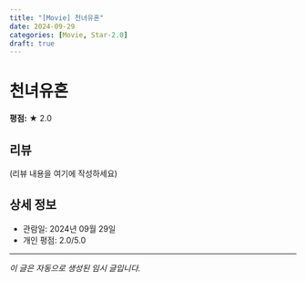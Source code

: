 ```yaml
---
title: "[Movie] 천녀유혼"
date: 2024-09-29
categories: [Movie, Star-2.0]
draft: true
---
```


# 천녀유혼

**평점:** ★ 2.0

## 리뷰

(리뷰 내용을 여기에 작성하세요)

## 상세 정보

- 관람일: 2024년 09월 29일
- 개인 평점: 2.0/5.0

---

*이 글은 자동으로 생성된 임시 글입니다.*
